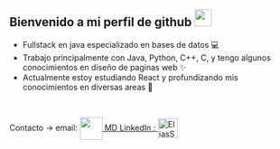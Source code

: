 ## Bienvenido a mi perfil de github <img width="30px" height="30px" src="https://media.tenor.com/images/3b388fe03da271d2674faf85eb7c3fcd/tenor.gif" /> 

- Fullstack en java especializado en bases de datos 💻
- Trabajo principalmente con Java, Python, C++, C, y tengo algunos conocimientos en diseño de paginas web ✨
- Actualmente estoy estudiando React y profundizando mis conocimientos en diversas areas 📖

<br />

Contacto ->   email: <a href = "mailto: elusteinkamp@gmail.com"><img align="center" src="https://cdn-icons-png.flaticon.com/512/324/324123.png" height="40" width="40" />
MD LinkedIn : <a href="https://ar.linkedin.com/in/elias-steinkamp-a720b420b" target="blank"><img align="center" src="https://cdn-icons-png.flaticon.com/512/1383/1383262.png" alt="EliasSteinkamp" height="35" width="35" />
<br />
